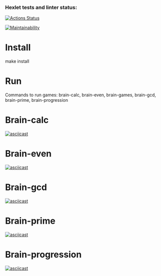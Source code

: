 ### Hexlet tests and linter status:
[![Actions Status](https://github.com/AndrewNikitin127/frontend-project-44/workflows/hexlet-check/badge.svg)](https://github.com/AndrewNikitin127/frontend-project-44/actions)

[![Maintainability](https://api.codeclimate.com/v1/badges/9f20800b12e821b10a72/maintainability)](https://codeclimate.com/github/AndrewNikitin127/frontend-project-44/maintainability)

# Install
make install

# Run
Commands to run games:
brain-calc, brain-even, brain-games, brain-gcd, brain-prime, brain-progression

# Brain-calc
[![asciicast](https://asciinema.org/a/kX9NDzJcQs9dImlhkJMnJ74Ay.svg)](https://asciinema.org/a/kX9NDzJcQs9dImlhkJMnJ74Ay)

# Brain-even
[![asciicast](https://asciinema.org/a/cTICPGTd40QJami1CcrAZFjXh.svg)](https://asciinema.org/a/cTICPGTd40QJami1CcrAZFjXh)

# Brain-gcd
[![asciicast](https://asciinema.org/a/nMwKMrVIujXy4vgdOKUnnrSjy.svg)](https://asciinema.org/a/nMwKMrVIujXy4vgdOKUnnrSjy)

# Brain-prime
[![asciicast](https://asciinema.org/a/Hy1wOr8lgMaYmS7jeDFR6TjHn.svg)](https://asciinema.org/a/Hy1wOr8lgMaYmS7jeDFR6TjHn)

# Brain-progression
[![asciicast](https://asciinema.org/a/5rdtERsBByS8QomyYql5lCGMT.svg)](https://asciinema.org/a/5rdtERsBByS8QomyYql5lCGMT)